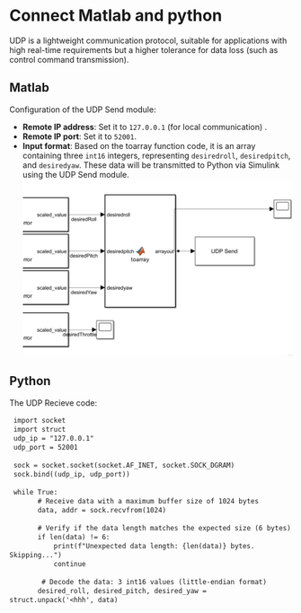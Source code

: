 # Connect Matlab and python

UDP is a lightweight communication protocol, suitable for applications with high real-time requirements but a higher tolerance for data loss (such as control command transmission). 

## Matlab

Configuration of the UDP Send module:

- **Remote IP address**: Set it to `127.0.0.1` (for local communication) .
- **Remote IP port**: Set it to `52001`.
- **Input format**: Based on the toarray function code, it is an array containing three `int16` integers, representing `desiredroll`, `desiredpitch`, and `desiredyaw`. These data will be transmitted to Python via Simulink using the UDP Send module. 
![image](https://github.com/Lee-Chun-Yi/NCKU-Quadrotor-Navigation/blob/main/image/123.png)

## Python

The UDP Recieve code:
 ```
  import socket
  import struct
  udp_ip = "127.0.0.1"  
  udp_port = 52001

  sock = socket.socket(socket.AF_INET, socket.SOCK_DGRAM) 
  sock.bind((udp_ip, udp_port))

  while True:
        # Receive data with a maximum buffer size of 1024 bytes
        data, addr = sock.recvfrom(1024)

        # Verify if the data length matches the expected size (6 bytes)
        if len(data) != 6:
            print(f"Unexpected data length: {len(data)} bytes. Skipping...")
            continue

         # Decode the data: 3 int16 values (little-endian format)
        desired_roll, desired_pitch, desired_yaw = struct.unpack('<hhh', data)
```
